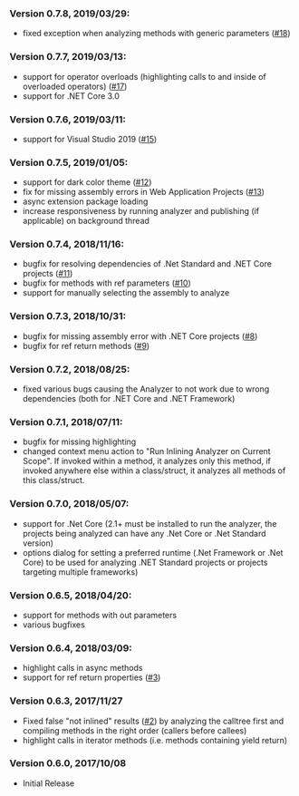 ### Version 0.7.8, 2019/03/29:

* fixed exception when analyzing methods with generic parameters ([#18](https://github.com/szehetner/InliningAnalyzer/issues/18))

### Version 0.7.7, 2019/03/13:

* support for operator overloads (highlighting calls to and inside of overloaded operators) ([#17](https://github.com/szehetner/InliningAnalyzer/issues/17))
* support for .NET Core 3.0

### Version 0.7.6, 2019/03/11:

* support for Visual Studio 2019 ([#15](https://github.com/szehetner/InliningAnalyzer/issues/15))

### Version 0.7.5, 2019/01/05:

* support for dark color theme ([#12](https://github.com/szehetner/InliningAnalyzer/issues/12))
* fix for missing assembly errors in Web Application Projects ([#13](https://github.com/szehetner/InliningAnalyzer/issues/13))
* async extension package loading
* increase responsiveness by running analyzer and publishing (if applicable) on background thread

### Version 0.7.4, 2018/11/16:

* bugfix for resolving dependencies of .Net Standard and .NET Core projects ([#11](https://github.com/szehetner/InliningAnalyzer/issues/11))
* bugfix for methods with ref parameters ([#10](https://github.com/szehetner/InliningAnalyzer/issues/10))
* support for manually selecting the assembly to analyze

### Version 0.7.3, 2018/10/31:

* bugfix for missing assembly error with .NET Core projects ([#8](https://github.com/szehetner/InliningAnalyzer/issues/8))
* bugfix for ref return methods  ([#9](https://github.com/szehetner/InliningAnalyzer/issues/9))

### Version 0.7.2, 2018/08/25:

* fixed various bugs causing the Analyzer to not work due to wrong dependencies (both for .NET Core and .NET Framework)

### Version 0.7.1, 2018/07/11:

* bugfix for missing highlighting
* changed context menu action to "Run Inlining Analyzer on Current Scope". If invoked within a method, it analyzes only this method, if invoked anywhere else within a class/struct, it analyzes all methods of this class/struct.

### Version 0.7.0, 2018/05/07:

* support for .Net Core (2.1+ must be installed to run the analyzer, the projects being analyzed can have any .Net Core or .Net Standard version)
* options dialog for setting a preferred runtime (.Net Framework or .Net Core) to be used for analyzing .NET Standard projects or projects targeting multiple frameworks)

### Version 0.6.5, 2018/04/20:

* support for methods with out parameters
* various bugfixes

### Version 0.6.4, 2018/03/09:

* highlight calls in async methods
* support for ref return properties ([#3](https://github.com/szehetner/InliningAnalyzer/issues/3))

### Version 0.6.3, 2017/11/27

* Fixed false "not inlined" results ([#2](https://github.com/szehetner/InliningAnalyzer/issues/2)) by analyzing the calltree first and compiling methods in the right order (callers before callees)
* highlight calls in iterator methods (i.e. methods containing yield return)

### Version 0.6.0, 2017/10/08
* Initial Release
